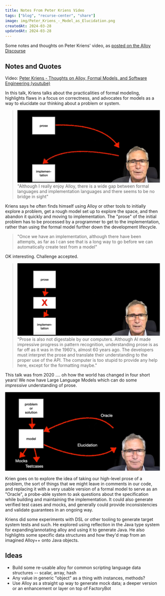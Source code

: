 ```yaml
---
title: Notes From Peter Kriens Video
tags: ["blog", "recurse-center", "share"]
image: img/Peter_Kriens_-_Model_as_Elucidation.png
createdAt: 2024-03-28
updatedAt: 2024-03-28
---
```


Some notes and thoughts on Peter Kriens' video, as [posted on the Alloy Discourse](https://alloytools.discourse.group/t/the-use-of-alloy-and-llms/449/2)

## Notes and Quotes

Video: [Peter Kriens - Thoughts on Alloy, Formal Models, and Software Engineering (youtube)](https://www.youtube.com/watch?v=_j3SdIGqYG8)

In this talk, Kriens talks about the practicalities of formal modeling, highlights flaws in a focus on correctness, and advocates for models as a way to elucidate our thinking about a problem or system.

> ![Peter Kriens - Programmer In The Loop](img/Peter_Kriens_-_Programmer_In_The_Loop.png)
> "Although I really enjoy Alloy, there is a wide gap between formal languages and implementation languages and there seems to be no bridge in sight"

Kriens says he often finds himself using Alloy or other tools to initially explore a problem, get a rough model set up to explore the space, and then abandon it quickly and moving to implementation. The "prose" of the initial problem has to be processed by a programmer to get to the implementation, rather than using the formal model further down the development lifecycle.

> "Once we have an implementation, although there have been attempts, as far as I can see that is a long way to go before we can automatically create test from a model"

OK interesting. Challenge accepted.


> ![Peter Kriens - Prose to Implementation](img/Peter_Kriens_-_Prose_to_Implementation.png)
> "Prose is also not digestable by our computers. Although AI made impressive progress in pattern recognition, understanding prose is as far off as it was in the 1960's, almost 60 years ago. The developers must interpret the prose and translate their understanding to the proper use of the API. The computer is too stupid to provide any help here, except for the formatting maybe."


This talk was from 2020 .... oh how the world has changed in four short years! We now have Large Language Models which can do some *impressive* understanding of prose.

![Peter_Kriens_-_Model_as_Elucidation](img/Peter_Kriens_-_Model_as_Elucidation.png)

Krien goes on to explore the idea of taking our high-level prose of a problem, the sort of things that we might leave in comments in our code, and replacing it with a very usable version of a formal model to serve as an "Oracle", a probe-able system to ask questions about the specification while building and maintaining the implementation. It could also generate verified test cases and mocks, and generally could provide inconsistencies and validate guarantees in an ongoing way.

Kriens did some experiments with DSL or other tooling to generate target system tests and such. He explored using reflection in the Java type system for expanding/annotating alloy and using it to generate Java. He also highlights some specific data structures and how they'd map from an imagined Alloy++ onto Java objects.

## Ideas
* Build some re-usable alloy for common scripting language data structures -- scalar, array, hash
* Any value in generic "object" as a thing with instances, methods?
* Use Alloy as a straight up way to generate mock data; a deeper version or an enhancement or layer on top of FactoryBot
